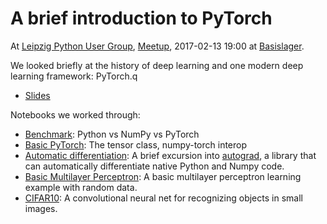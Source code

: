 A brief introduction to PyTorch
===============================

At [Leipzig Python User Group](https://twitter.com/lpyug),
[Meetup](https://www.meetup.com/de-DE/Leipzig-Python-User-Group/), 2017-02-13
19:00 at [Basislager](https://www.basislager.co/).

We looked briefly at the history of deep learning and one modern deep learning framework: PyTorch.q

* [Slides](https://github.com/miku/pytorch-tour/blob/master/Slides.pdf)

Notebooks we worked through:

* [Benchmark](https://github.com/miku/pytorch-tour/blob/master/0%20Benchmarks%20(python%20vs%20numpy).ipynb):
  Python vs NumPy vs PyTorch
* [Basic
  PyTorch](https://github.com/miku/pytorch-tour/blob/master/1%20Basic%20PyTorch.ipynb):
  The tensor class, numpy-torch interop
* [Automatic
  differentiation](https://github.com/miku/pytorch-tour/blob/master/2%20Autograd.ipynb):
  A brief excursion into [autograd](https://github.com/HIPS/autograd), a library
  that can automatically differentiate native Python and Numpy code.
* [Basic Multilayer
  Perceptron](https://github.com/miku/pytorch-tour/blob/master/3%20NN.ipynb): A
  basic multilayer perceptron learning example with random data.
* [CIFAR10](https://github.com/miku/pytorch-tour/blob/master/4%20NN.ipynb): A
  convolutional neural net for recognizing objects in small images.
